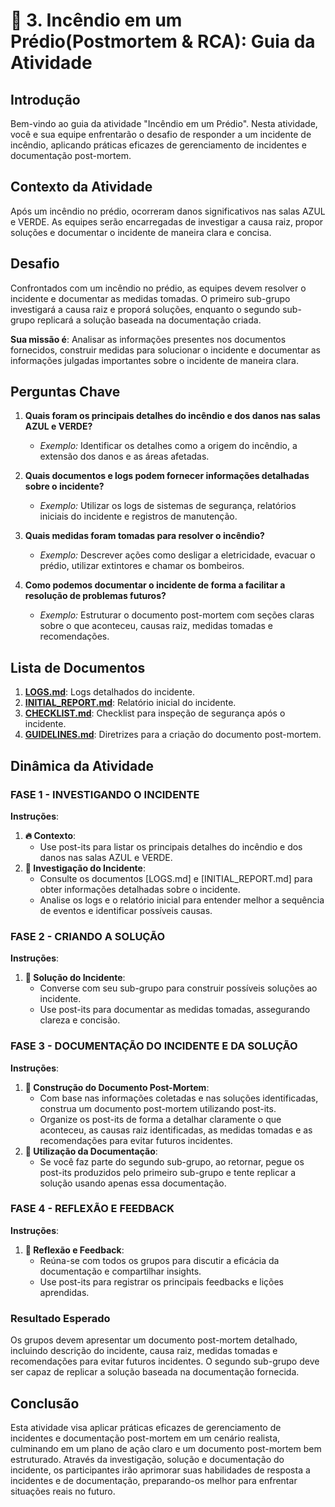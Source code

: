 # 🎯 3. Incêndio em um Prédio(Postmortem & RCA): Guia da Atividade

## Introdução

Bem-vindo ao guia da atividade "Incêndio em um Prédio". Nesta atividade, você e sua equipe enfrentarão o desafio de responder a um incidente de incêndio, aplicando práticas eficazes de gerenciamento de incidentes e documentação post-mortem.

## Contexto da Atividade

Após um incêndio no prédio, ocorreram danos significativos nas salas AZUL e VERDE. As equipes serão encarregadas de investigar a causa raiz, propor soluções e documentar o incidente de maneira clara e concisa.

## Desafio

Confrontados com um incêndio no prédio, as equipes devem resolver o incidente e documentar as medidas tomadas. O primeiro sub-grupo investigará a causa raiz e proporá soluções, enquanto o segundo sub-grupo replicará a solução baseada na documentação criada.

**Sua missão é**: Analisar as informações presentes nos documentos fornecidos, construir medidas para solucionar o incidente e documentar as informações julgadas importantes sobre o incidente de maneira clara.

## Perguntas Chave

1. **Quais foram os principais detalhes do incêndio e dos danos nas salas AZUL e VERDE?**
   - *Exemplo:* Identificar os detalhes como a origem do incêndio, a extensão dos danos e as áreas afetadas.

2. **Quais documentos e logs podem fornecer informações detalhadas sobre o incidente?**
   - *Exemplo:* Utilizar os logs de sistemas de segurança, relatórios iniciais do incidente e registros de manutenção.

3. **Quais medidas foram tomadas para resolver o incêndio?**
   - *Exemplo:* Descrever ações como desligar a eletricidade, evacuar o prédio, utilizar extintores e chamar os bombeiros.

4. **Como podemos documentar o incidente de forma a facilitar a resolução de problemas futuros?**
   - *Exemplo:* Estruturar o documento post-mortem com seções claras sobre o que aconteceu, causas raiz, medidas tomadas e recomendações.

## Lista de Documentos

1. **[LOGS.md](./LOGS.md)**: Logs detalhados do incidente.
2. **[INITIAL_REPORT.md](./INITIAL_REPORT.md)**: Relatório inicial do incidente.
3. **[CHECKLIST.md](./CHECKLIST.md)**: Checklist para inspeção de segurança após o incidente.
4. **[GUIDELINES.md](./GUIDELINES.md)**: Diretrizes para a criação do documento post-mortem.

## Dinâmica da Atividade

### FASE 1 - INVESTIGANDO O INCIDENTE

**Instruções**:

1. **🔥 Contexto**:
    - Use post-its para listar os principais detalhes do incêndio e dos danos nas salas AZUL e VERDE.
2. **🔎 Investigação do Incidente**:
    - Consulte os documentos [LOGS.md] e [INITIAL_REPORT.md] para obter informações detalhadas sobre o incidente.
    - Analise os logs e o relatório inicial para entender melhor a sequência de eventos e identificar possíveis causas.

### FASE 2 - CRIANDO A SOLUÇÃO

**Instruções**:

1. **🔧 Solução do Incidente**:
    - Converse com seu sub-grupo para construir possíveis soluções ao incidente.
    - Use post-its para documentar as medidas tomadas, assegurando clareza e concisão.

### FASE 3 - DOCUMENTAÇÃO DO INCIDENTE E DA SOLUÇÃO

**Instruções**:

1. **📜 Construção do Documento Post-Mortem**:
    - Com base nas informações coletadas e nas soluções identificadas, construa um documento post-mortem utilizando post-its.
    - Organize os post-its de forma a detalhar claramente o que aconteceu, as causas raiz identificadas, as medidas tomadas e as recomendações para evitar futuros incidentes.
2. **📝 Utilização da Documentação**:
    - Se você faz parte do segundo sub-grupo, ao retornar, pegue os post-its produzidos pelo primeiro sub-grupo e tente replicar a solução usando apenas essa documentação.

### FASE 4 - REFLEXÃO E FEEDBACK

**Instruções**:

1. **🔄 Reflexão e Feedback**:
    - Reúna-se com todos os grupos para discutir a eficácia da documentação e compartilhar insights.
    - Use post-its para registrar os principais feedbacks e lições aprendidas.

### Resultado Esperado

Os grupos devem apresentar um documento post-mortem detalhado, incluindo descrição do incidente, causa raiz, medidas tomadas e recomendações para evitar futuros incidentes. O segundo sub-grupo deve ser capaz de replicar a solução baseada na documentação fornecida.

## Conclusão

Esta atividade visa aplicar práticas eficazes de gerenciamento de incidentes e documentação post-mortem em um cenário realista, culminando em um plano de ação claro e um documento post-mortem bem estruturado. Através da investigação, solução e documentação do incidente, os participantes irão aprimorar suas habilidades de resposta a incidentes e de documentação, preparando-os melhor para enfrentar situações reais no futuro.
